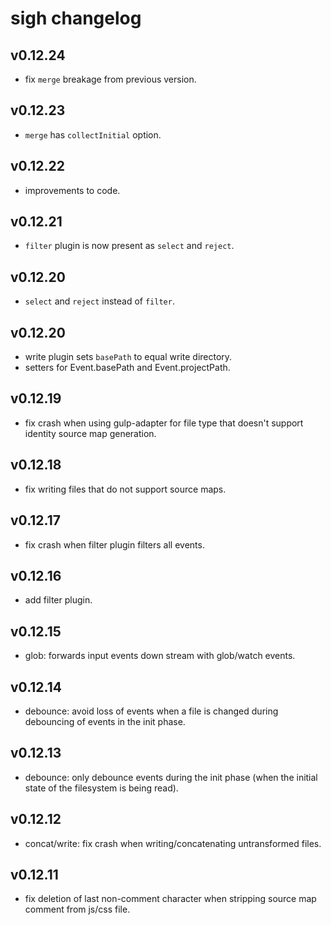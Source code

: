 # sigh changelog

## v0.12.24
 * fix `merge` breakage from previous version.

## v0.12.23
 * `merge` has `collectInitial` option.

## v0.12.22
 * improvements to code.

## v0.12.21
 * `filter` plugin is now present as `select` and `reject`.

## v0.12.20
 * `select` and `reject` instead of `filter`.

## v0.12.20
 * write plugin sets `basePath` to equal write directory.
 * setters for Event.basePath and Event.projectPath.

## v0.12.19
 * fix crash when using gulp-adapter for file type that doesn't support identity source map generation.

## v0.12.18
 * fix writing files that do not support source maps.

## v0.12.17
 * fix crash when filter plugin filters all events.

## v0.12.16
 * add filter plugin.

## v0.12.15
 * glob: forwards input events down stream with glob/watch events.

## v0.12.14
 * debounce: avoid loss of events when a file is changed during debouncing of events in the init phase.

## v0.12.13
 * debounce: only debounce events during the init phase (when the initial state of the filesystem is being read).

## v0.12.12
 * concat/write: fix crash when writing/concatenating untransformed files.

## v0.12.11
 * fix deletion of last non-comment character when stripping source map comment from js/css file.
